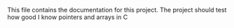 This file contains the documentation for this project. The project should test how good I know pointers and arrays in C
